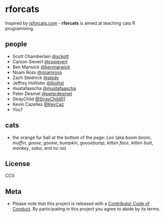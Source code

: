 rforcats
=======

Inspired by [jsforcats.com](http://jsforcats.com/) - __rforcats__ is aimed at teaching cats R programming.

## people

* Scott Chamberlain [@sckott](https://github.com/sckott)
* Carson Sievert [@cpsievert](https://github.com/cpsievert)
* Ben Marwick [@benmarwick](https://github.com/benmarwick)
* Noam Ross [@noamross](https://github.com/noamross)
* Zach Stednick [@stedy](https://github.com/stedy)
* Jeffrey Hollister [@jhollist](https://github.com/jhollist)
* mustafaascha [@mustafaascha](https://github.com/mustafaascha)
* Peter Desmet [@peterdesmet](https://github.com/peterdesmet)
* StrayChild [@StrayChild01](https://github.com/StrayChild01)
* Kevin Cazelles [@KevCaz](https://github.com/KevCaz)
* You?

## cats

* the orange fur ball at the bottom of the page: _Leo_ (aka _boom boom_, _muffin_, _goose_, _goosie_, _bumpkin_, _goosebump_, _kitten face_, _kitten butt_, _monkey_, _saba_, and _no no_)

## License

CC0

## Meta

* Please note that this project is released with a [Contributor Code of Conduct](CODE_OF_CONDUCT.md). By participating in this project you agree to abide by its terms.
